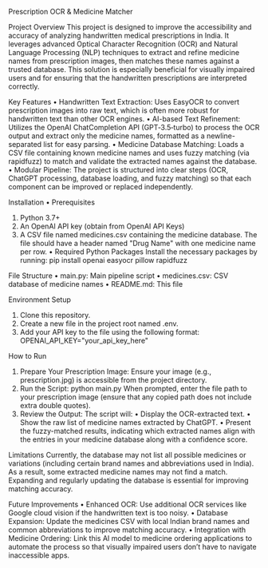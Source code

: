 Prescription OCR & Medicine Matcher

Project Overview
This project is designed to improve the accessibility and accuracy of analyzing handwritten medical prescriptions in India. It leverages advanced Optical Character Recognition (OCR) and Natural Language Processing (NLP) techniques to extract and refine medicine names from prescription images, then matches these names against a trusted database. This solution is especially beneficial for visually impaired users and for ensuring that the handwritten prescriptions are interpreted correctly.

Key Features
• Handwritten Text Extraction:
Uses EasyOCR to convert prescription images into raw text, which is often more robust for handwritten text than other OCR engines.
• AI-based Text Refinement:
Utilizes the OpenAI ChatCompletion API (GPT‑3.5‑turbo) to process the OCR output and extract only the medicine names, formatted as a newline-separated list for easy parsing.
• Medicine Database Matching:
Loads a CSV file containing known medicine names and uses fuzzy matching (via rapidfuzz) to match and validate the extracted names against the database.
• Modular Pipeline:
The project is structured into clear steps (OCR, ChatGPT processing, database loading, and fuzzy matching) so that each component can be improved or replaced independently.

Installation
• Prerequisites
1. Python 3.7+
2. An OpenAI API key (obtain from OpenAI API Keys)
3. A CSV file named medicines.csv containing the medicine database. The file should have a header named "Drug Name" with one medicine name per row. 
• Required Python Packages
Install the necessary packages by running:
pip install openai easyocr pillow rapidfuzz

File Structure
• main.py:            Main pipeline script
• medicines.csv:      CSV database of medicine names
• README.md:            This file

Environment Setup
1. Clone this repository.
2. Create a new file in the project root named .env.
3. Add your API key to the file using the following format:
OPENAI_API_KEY="your_api_key_here"

How to Run
1. Prepare Your Prescription Image:
Ensure your image (e.g., prescription.jpg) is accessible from the project directory.
2. Run the Script:
python main.py
When prompted, enter the file path to your prescription image (ensure that any copied path does not include extra double quotes).
3. Review the Output:
The script will:
• Display the OCR-extracted text.
• Show the raw list of medicine names extracted by ChatGPT.
• Present the fuzzy-matched results, indicating which extracted names align with the entries in your medicine database along with a confidence score.

Limitations 
Currently, the database may not list all possible medicines or variations (including certain brand names and abbreviations used in India). As a result, some extracted medicine names may not find a match. Expanding and regularly updating the database is essential for improving matching accuracy.

Future Improvements
• Enhanced OCR: Use additional OCR services like Google cloud vision if the handwritten text is too noisy.
• Database Expansion: Update the medicines CSV with local Indian brand names and common abbreviations to improve matching accuracy.
• Integration with Medicine Ordering: Link this AI model to medicine ordering applications to automate the process so that visually impaired users don’t have to navigate inaccessible apps.
